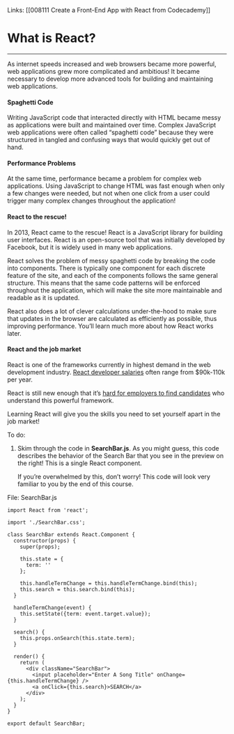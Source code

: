 Links:  [[008111 Create a Front-End App with React from Codecademy]]
# What is React?
---
As internet speeds increased and web browsers became more powerful, web applications grew more complicated and ambitious! It became necessary to develop more advanced tools for building and maintaining web applications.

#### Spaghetti Code

Writing JavaScript code that interacted directly with HTML became messy as applications were built and maintained over time. Complex JavaScript web applications were often called “spaghetti code” because they were structured in tangled and confusing ways that would quickly get out of hand.

#### Performance Problems

At the same time, performance became a problem for complex web applications. Using JavaScript to change HTML was fast enough when only a few changes were needed, but not when one click from a user could trigger many complex changes throughout the application!

#### React to the rescue!

In 2013, React came to the rescue! React is a JavaScript library for building user interfaces. React is an open-source tool that was initially developed by Facebook, but it is widely used in many web applications.

React solves the problem of messy spaghetti code by breaking the code into components. There is typically one component for each discrete feature of the site, and each of the components follows the same general structure. This means that the same code patterns will be enforced throughout the application, which will make the site more maintainable and readable as it is updated.

React also does a lot of clever calculations under-the-hood to make sure that updates in the browser are calculated as efficiently as possible, thus improving performance. You’ll learn much more about how React works later.

#### React and the job market

React is one of the frameworks currently in highest demand in the web development industry. [React developer salaries](https://www.indeed.com/salaries/Reactjs%20Developer-Salaries) often range from $90k-110k per year.

React is still new enough that it’s [hard for employers to find candidates](http://research.hackerrank.com/developer-skills/2018/) who understand this powerful framework.

Learning React will give you the skills you need to set yourself apart in the job market!

To do:
1. Skim through the code in **SearchBar.js**. As you might guess, this code describes the behavior of the Search Bar that you see in the preview on the right! This is a single React component.
	
	If you’re overwhelmed by this, don’t worry! This code will look very familiar to you by the end of this course.

File:
SearchBar.js
```
import React from 'react';

import './SearchBar.css';

class SearchBar extends React.Component {
  constructor(props) {
    super(props);

    this.state = {
      term: ''
    };

    this.handleTermChange = this.handleTermChange.bind(this);
    this.search = this.search.bind(this);
  }

  handleTermChange(event) {
    this.setState({term: event.target.value});
  }

  search() {
    this.props.onSearch(this.state.term);
  }

  render() {
    return (
      <div className="SearchBar">
        <input placeholder="Enter A Song Title" onChange={this.handleTermChange} />
        <a onClick={this.search}>SEARCH</a>
      </div>
    );
  }
}

export default SearchBar;
```
